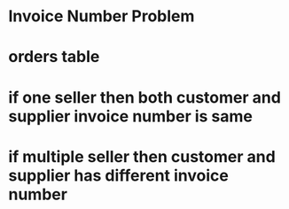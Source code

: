 # Invoice Number Problem
# orders table
# if one seller then both customer and supplier invoice number is same
# if multiple seller then customer and supplier has different invoice number



